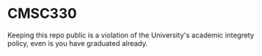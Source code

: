 # CMSC330

Keeping this repo public is a violation of the University's academic integrety policy, even is you have graduated already. 
